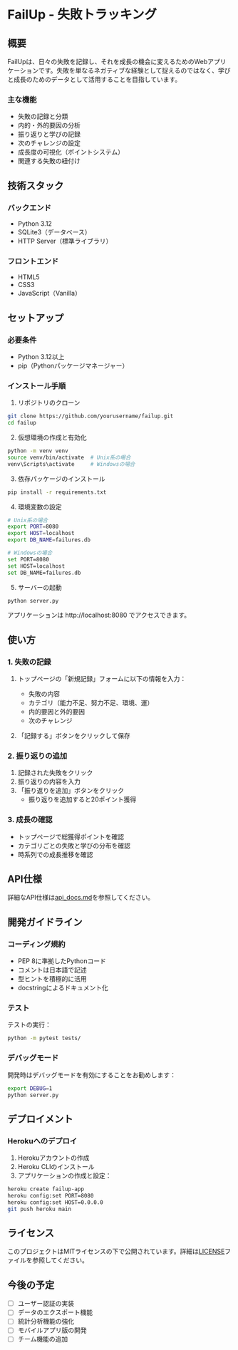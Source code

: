 # FailUp - 失敗トラッキング

## 概要

FailUpは、日々の失敗を記録し、それを成長の機会に変えるためのWebアプリケーションです。失敗を単なるネガティブな経験として捉えるのではなく、学びと成長のためのデータとして活用することを目指しています。

### 主な機能

- 失敗の記録と分類
- 内的・外的要因の分析
- 振り返りと学びの記録
- 次のチャレンジの設定
- 成長度の可視化（ポイントシステム）
- 関連する失敗の紐付け

## 技術スタック

### バックエンド
- Python 3.12
- SQLite3（データベース）
- HTTP Server（標準ライブラリ）

### フロントエンド
- HTML5
- CSS3
- JavaScript（Vanilla）

## セットアップ

### 必要条件
- Python 3.12以上
- pip（Pythonパッケージマネージャー）

### インストール手順

1. リポジトリのクローン
```bash
git clone https://github.com/yourusername/failup.git
cd failup
```

2. 仮想環境の作成と有効化
```bash
python -m venv venv
source venv/bin/activate  # Unix系の場合
venv\Scripts\activate     # Windowsの場合
```

3. 依存パッケージのインストール
```bash
pip install -r requirements.txt
```

4. 環境変数の設定
```bash
# Unix系の場合
export PORT=8080
export HOST=localhost
export DB_NAME=failures.db

# Windowsの場合
set PORT=8080
set HOST=localhost
set DB_NAME=failures.db
```

5. サーバーの起動
```bash
python server.py
```

アプリケーションは http://localhost:8080 でアクセスできます。

## 使い方

### 1. 失敗の記録

1. トップページの「新規記録」フォームに以下の情報を入力：
   - 失敗の内容
   - カテゴリ（能力不足、努力不足、環境、運）
   - 内的要因と外的要因
   - 次のチャレンジ

2. 「記録する」ボタンをクリックして保存

### 2. 振り返りの追加

1. 記録された失敗をクリック
2. 振り返りの内容を入力
3. 「振り返りを追加」ボタンをクリック
   - 振り返りを追加すると20ポイント獲得

### 3. 成長の確認

- トップページで総獲得ポイントを確認
- カテゴリごとの失敗と学びの分布を確認
- 時系列での成長推移を確認

## API仕様

詳細なAPI仕様は[api_docs.md](api_docs.md)を参照してください。

## 開発ガイドライン

### コーディング規約

- PEP 8に準拠したPythonコード
- コメントは日本語で記述
- 型ヒントを積極的に活用
- docstringによるドキュメント化

### テスト

テストの実行：
```bash
python -m pytest tests/
```

### デバッグモード

開発時はデバッグモードを有効にすることをお勧めします：
```bash
export DEBUG=1
python server.py
```

## デプロイメント

### Herokuへのデプロイ

1. Herokuアカウントの作成
2. Heroku CLIのインストール
3. アプリケーションの作成と設定：

```bash
heroku create failup-app
heroku config:set PORT=8080
heroku config:set HOST=0.0.0.0
git push heroku main
```


## ライセンス

このプロジェクトはMITライセンスの下で公開されています。詳細は[LICENSE](LICENSE)ファイルを参照してください。



## 今後の予定

- [ ] ユーザー認証の実装
- [ ] データのエクスポート機能
- [ ] 統計分析機能の強化
- [ ] モバイルアプリ版の開発
- [ ] チーム機能の追加
